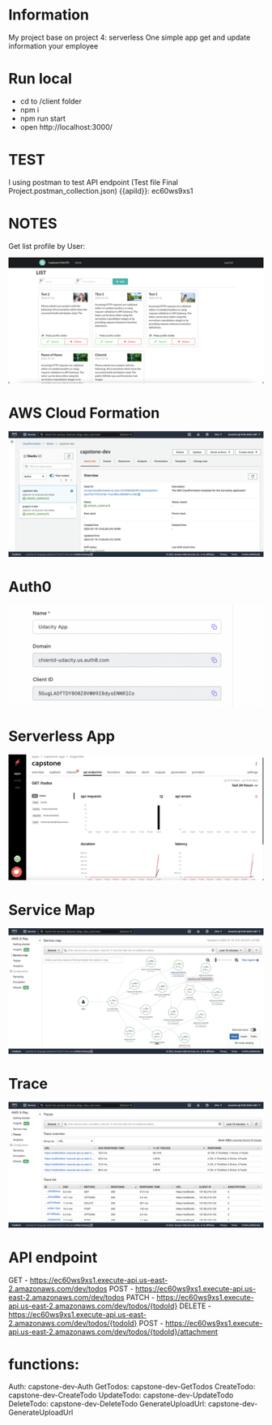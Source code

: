 # Information
My project base on project 4: serverless One simple app get and update information your employee

# Run local
- cd to /client folder
- npm i 
- npm run start 
- open http://localhost:3000/

# TEST

I using postman to test API endpoint (Test file Final Project.postman_collection.json)
{{apiId}}: ec60ws9xs1
# NOTES
Get list profile by User:

![image](https://github.com/chientd-fuis/udacity-capstone/blob/main/images/demo.png)

# AWS Cloud Formation

![image](https://github.com/chientd-fuis/udacity-capstone/blob/main/images/cloudformation.png)

# Auth0

![image](https://github.com/chientd-fuis/udacity-capstone/blob/main/images/auth0.png)

# Serverless App

![image](https://github.com/chientd-fuis/udacity-capstone/blob/main/images/serverlessapp.png)

# Service Map

![image](https://github.com/chientd-fuis/udacity-capstone/blob/main/images/map.png)

# Trace

![image](https://github.com/chientd-fuis/udacity-capstone/blob/main/images/Trace.png)

# API endpoint

GET - https://ec60ws9xs1.execute-api.us-east-2.amazonaws.com/dev/todos
POST - https://ec60ws9xs1.execute-api.us-east-2.amazonaws.com/dev/todos
PATCH - https://ec60ws9xs1.execute-api.us-east-2.amazonaws.com/dev/todos/{todoId}
DELETE - https://ec60ws9xs1.execute-api.us-east-2.amazonaws.com/dev/todos/{todoId}
POST - https://ec60ws9xs1.execute-api.us-east-2.amazonaws.com/dev/todos/{todoId}/attachment

# functions:
  Auth: capstone-dev-Auth
  GetTodos: capstone-dev-GetTodos
  CreateTodo: capstone-dev-CreateTodo
  UpdateTodo: capstone-dev-UpdateTodo
  DeleteTodo: capstone-dev-DeleteTodo
  GenerateUploadUrl: capstone-dev-GenerateUploadUrl
